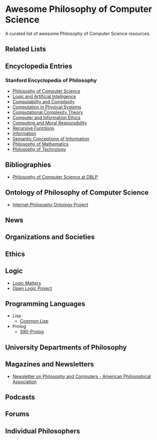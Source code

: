 # Awesome Philosophy of Computer Science
A curated list of awesome Philosophy of Computer Science resources.

## Related Lists 

## Encyclopedia Entries
### Stanford Encyclopedia of Philosophy
* [Philosophy of Computer Science](https://plato.stanford.edu/entries/computer-science/)
* [Logic and Artificial Intelligence](https://plato.stanford.edu/entries/logic-ai/)
* [Computability and Complexity](https://plato.stanford.edu/entries/computability/)
* [Computation in Physical Systems](https://plato.stanford.edu/entries/computation-physicalsystems/)
* [Computational Complexity Theory](https://plato.stanford.edu/entries/computational-complexity/)
* [Computer and Information Ethics](https://plato.stanford.edu/entries/ethics-computer/)
* [Computing and Moral Responsibility](https://plato.stanford.edu/entries/computing-responsibility/)
* [Recursive Functions](https://plato.stanford.edu/entries/recursive-functions/)
* [Information](https://plato.stanford.edu/entries/information/)
* [Semantic Conceptions of Information](https://plato.stanford.edu/entries/information-semantic/)
* [Philosophy of Mathematics](https://plato.stanford.edu/entries/philosophy-mathematics/)
* [Philosophy of Technology](https://plato.stanford.edu/entries/technology/)

## Bibliographies
* [Philosophy of Computer Science at DBLP](https://dblp.uni-trier.de/search?q=philosophy%20of%20computer%20science)

## Ontology of Philosophy of Computer Science
* [Internet Philosophy Ontology Project](https://www.inphoproject.org/taxonomy/2301)

## News

## Organizations and Societies

## Ethics

## Logic
* [Logic Matters](https://www.logicmatters.net)
* [Open Logic Project](http://openlogicproject.org)

## Programming Languages
* Lisp
    * [Common Lisp](https://common-lisp.net)
* Prolog
    * [SWI-Prolog](http://www.swi-prolog.org)

## University Departments of Philosophy

## Magazines and Newsletters
* [Newsletter on Philosophy and Computers - American Philosophical Association](https://www.apaonline.org/page/computers_newsletter)

## Podcasts

## Forums

## Individual Philosophers


